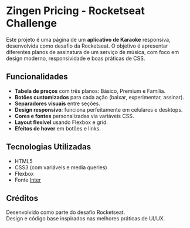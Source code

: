 # Zingen Pricing - Rocketseat Challenge

Este projeto é uma página de um **aplicativo de Karaoke** responsiva, desenvolvida como desafio da Rocketseat. O objetivo é apresentar diferentes planos de assinatura de um serviço de música, com foco em design moderno, responsividade e boas práticas de CSS.

## Funcionalidades

- **Tabela de preços** com três planos: Básico, Premium e Família.
- **Botões customizados** para cada ação (baixar, experimentar, assinar).
- **Separadores visuais** entre seções.
- **Design responsivo**: funciona perfeitamente em celulares e desktops.
- **Cores e fontes** personalizadas via variáveis CSS.
- **Layout flexível** usando Flexbox e grid.
- **Efeitos de hover** em botões e links.

## Tecnologias Utilizadas

- HTML5
- CSS3 (com variáveis e media queries)
- Flexbox
- Fonte [Inter](https://fonts.google.com/specimen/Inter)

## Créditos

Desenvolvido como parte do desafio Rocketseat.  
Design e código base inspirados nas melhores práticas de UI/UX.
